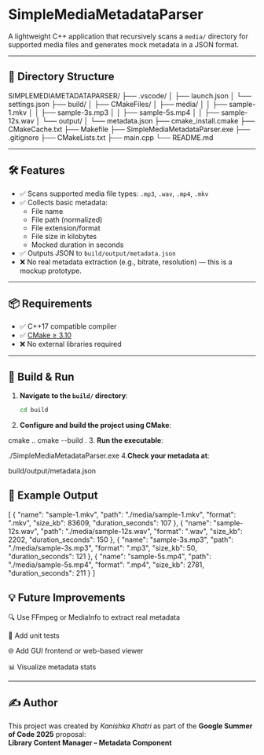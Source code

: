 # SimpleMediaMetadataParser

A lightweight C++ application that recursively scans a `media/` directory for supported media files and generates mock metadata in a JSON format.

---

## 📁 Directory Structure

SIMPLEMEDIAMETADATAPARSER/
├── .vscode/
│ ├── launch.json
│ └── settings.json
├── build/
│ ├── CMakeFiles/
│ ├── media/
│ │ ├── sample-1.mkv
│ │ ├── sample-3s.mp3
│ │ ├── sample-5s.mp4
│ │ ├── sample-12s.wav
│ └── output/
│ └── metadata.json
├── cmake_install.cmake
├── CMakeCache.txt
├── Makefile
├── SimpleMediaMetadataParser.exe
├── .gitignore
├── CMakeLists.txt
├── main.cpp
└── README.md


---

## 🛠️ Features

- ✅ Scans supported media file types: `.mp3`, `.wav`, `.mp4`, `.mkv`
- ✅ Collects basic metadata:
  - File name
  - File path (normalized)
  - File extension/format
  - File size in kilobytes
  - Mocked duration in seconds
- ✅ Outputs JSON to `build/output/metadata.json`
- ❌ No real metadata extraction (e.g., bitrate, resolution) — this is a mockup prototype.

---

## 📦 Requirements

- ✅ C++17 compatible compiler
- ✅ [CMake ≥ 3.10](https://cmake.org/)
- ❌ No external libraries required

---

## 🚀 Build & Run

1. **Navigate to the `build/` directory**:

   ```bash
   cd build
2. **Configure and build the project using CMake**:

cmake ..
cmake --build .
3. **Run the executable**:

./SimpleMediaMetadataParser.exe
4.**Check your metadata at**:

build/output/metadata.json

## 📂 Example Output
[
  {
    "name": "sample-1.mkv",
    "path": "./media/sample-1.mkv",
    "format": ".mkv",
    "size_kb": 83609,
    "duration_seconds": 107
  },
  {
    "name": "sample-12s.wav",
    "path": "./media/sample-12s.wav",
    "format": ".wav",
    "size_kb": 2202,
    "duration_seconds": 150
  },
  {
    "name": "sample-3s.mp3",
    "path": "./media/sample-3s.mp3",
    "format": ".mp3",
    "size_kb": 50,
    "duration_seconds": 121
  },
  {
    "name": "sample-5s.mp4",
    "path": "./media/sample-5s.mp4",
    "format": ".mp4",
    "size_kb": 2781,
    "duration_seconds": 211
  }
]

## 💡 Future Improvements
🔍 Use FFmpeg or MediaInfo to extract real metadata

🧪 Add unit tests

🌐 Add GUI frontend or web-based viewer

📊 Visualize metadata stats

---

## ✍️ Author

This project was created by *Kanishka Khatri* as part of the **Google Summer of Code 2025** proposal:  
**Library Content Manager – Metadata Component**